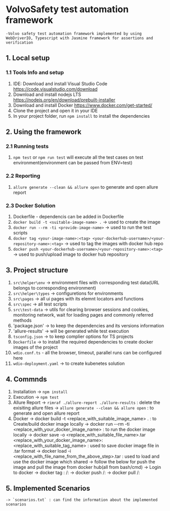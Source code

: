 # VolvoSafety test automation framework
    -Volvo safety test automation framework implemented by using WebDriverIO, Typescript with Jasmine framework for assertions and verification

## 1. Local setup
### 1.1 Tools Info and setup
1. IDE: Download and install Visual Studio Code https://code.visualstudio.com/download
2. Download and install nodejs LTS https://nodejs.org/en/download/prebuilt-installer
3. Download and install Docker https://www.docker.com/get-started/
4. Clone the project and open it in your IDE
5. In your project folder, run `npm install` to install the dependencies

## 2. Using the framework
### 2.1 Running tests
1. `npm test` or `npm run test` will execute all the test cases on test environment(environment can be passed from ENV=test)

### 2.2 Reporting
1. `allure generate --clean && allure open` to generate and open allure report

### 2.3 Docker Solution
1. Dockerfile - dependencis can be added in Dockerfile
2. `docker build -t <suitable-image-name> .` 
        -> used to create the image
3. `docker run --rm -ti <provide-image-name>`
        -> used to run the test scripts
4. `docker tag <your-image-name>:<tag> <your-dockerhub-username>/<your-repository-name>:<tag>`
        -> used to tag the images with docker hub repo
5. `docker push <your-dockerhub-username>/<your-repository-name>:<tag>`
        -> used to push/upload image to docker hub repository
        
## 3. Project structure
1. `src\helper\env` -> environment files with corresponding test data(URL belongs to corresponding environment)
2. `src\helper\types` -> configuretions for environments
3. `src\pages` -> all ui pages with its elemnt locators and functions
4. `src\spec` -> all test scripts
5. `src\test-data` -> utils for clearing browser sessions and cookies, monitoring network, wait for loading pages and commonly referred methods
6. 'package.json' -> to keep the dependencies and its versions information
7. 'allure-results' -> will be generated while test execution
8. `tsconfig.json` -> to keep complier options for TS projects
9. `Dockerfile` -> to install the required dependencies to create docker images of the project
10. `wdio.conf.ts` - all the browser, timeout, parallel runs can be configured here
11. `wdio-deployment.yaml` -> to create kubenetes solution

## 4. Commnds
1. Installation
    -> `npm install` 
2. Execution
    -> `npm test`
3. Allure Report
    -> `rimraf ./allure-report ./allure-results` : delete the exisiting allure files
    -> `allure generate --clean && allure open` : to generate and open allure report
3. Docker
    -> docker build -t <replace_with_suitable_image_name> .  : to Create/build docker image locally
    -> docker run --rm -ti <replace_with_your_docker_image_name> : to run the docker image locally
    -> docker save -o <replace_with_suitable_file_name>.tar <replace_with_your_docker_image_name>:<replace_with_suitable_tag_name> : used to save docker image file in .tar format
    -> docker load -i <replace_with_file_name_from_the_above_step>.tar : used to load and use the docker image which shared
    -> follow the below for push the image and pull the image from docker hub(all from bash/cmd)
            -> Login to docker
            -> docker tag <your-image-name>:<tag> <your-dockerhub-username>/<your-repository-name>:<tag>
            -> docker push <your-dockerhub-username>/<your-repository-name>:<tag>
            -> docker pull <your-dockerhub-username>/<your-repository-name>:<tag>

## 5. Implemented Scenarios
    -> `scenarios.txt` : can find the information about the implemented scenarios